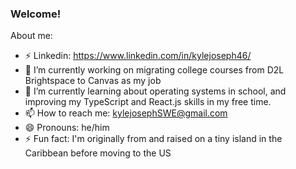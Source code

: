 ### Welcome!

About me: 
- ⚡ Linkedin: https://www.linkedin.com/in/kylejoseph46/
- 🔭 I’m currently working on migrating college courses from D2L Brightspace to Canvas as my job
- 🌱 I’m currently learning about operating systems in school, and improving my TypeScript and React.js skills in my free time.
- 📫 How to reach me: kylejosephSWE@gmail.com
- 😄 Pronouns: he/him
- ⚡ Fun fact: I'm originally from and raised on a tiny island in the Caribbean before moving to the US
